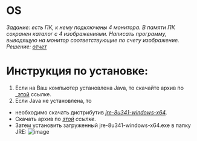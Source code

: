# OS

_Задание: есть ПК, к нему подключены 4 монитора. В памяти ПК сохранен каталог с 4 изображениями. Написать программу, выводящую на монитор соответствующие по счету изображение.
Решение: [отчет](https://github.com/Egorrss/OS/blob/main/%D0%9E%D1%82%D1%87%D0%B5%D1%82.pdf)_

# Инструкция по установке:
1. Если на Ваш компьютер установлена Java, то скачайте архив по _[этой](https://github.com/Egorrss/OS/raw/main/APP%20DispImg.zip) ссылке. 
2. Если Java не установлена, то 
+ необходимо скачать дистрибутив _[jre-8u341-windows-x64](https://gsf-lu.softonic.com/e72/d52/f58558c8c4572eda9ae1677e0bac77397f/jre-8u341-windows-x64.exe?expires=1683738177&url=https://java-runtime-environment.en.softonic.com&hash=087dc3ab9d8f2e2ead6b5)_. 
+ Скачать архив по _[этой](https://github.com/Egorrss/OS/raw/main/App.zip) ссылке_.
+ Затем установить загруженный jre-8u341-windows-x64.exe в папку JRE:
![image](https://github.com/Egorrss/OS/assets/129698533/0f5a13e8-7c77-4c7c-acde-0c2a9e337e51)

